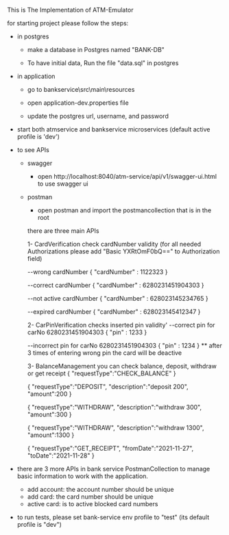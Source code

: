 This is The Implementation of ATM-Emulator

for starting project please follow the steps:

* in postgres
  * make a database in Postgres named "BANK-DB" 

  * To have initial data, Run the file "data.sql" in postgres

* in application
  * go to bankservice\src\main\resources 

  * open application-dev.properties file 
	
  * update the postgres url, username, and password 

* start both atmservice and bankservice microservices (default active profile is 'dev')

* to see APIs
  * swagger
    * open http://localhost:8040/atm-service/api/v1/swagger-ui.html to use swagger ui
  * postman
    * open postman and import the postmancollection that is in the root 
    
	
	there are three main APIs 

	1- CardVerification check cardNumber validity (for all needed Authorizations please add "Basic YXRtOmF0bQ==" to Authorization field)

	--wrong cardNumber
	{
 		"cardNumber" : 1122323 
	}

	--correct cardNumber
	{
		"cardNumber" : 6280231451904303
	}

	--not active cardNumber
	{
		"cardNumber" : 628023145234765
	}

	--expired cardNumber
	{
		"cardNumber" : 628023145412347
	}


	2- CarPinVerification checks inserted pin validity'
	--correct pin for carNo 6280231451904303
 	{
		 "pin" : 1233
 	}

	--incorrect pin for carNo 6280231451904303
	{
	"pin" : 1234
	}
	** after 3 times of entering wrong pin the card will be deactive


	3- BalanceManagement you can check balance, deposit, withdraw  or get receipt 
	{
		"requestType":"CHECK_BALANCE"
	}

	{
		"requestType":"DEPOSIT",
		"description":"deposit 200",
		"amount":200
	}

	{
		"requestType":"WITHDRAW",
		"description":"withdraw 300",
		"amount":300
	}

	{
		"requestType":"WITHDRAW",
		"description":"withdraw 1300",
		"amount":1300
	}
	
	
	{
		"requestType":"GET_RECEIPT",
		"fromDate":"2021-11-27",
		"toDate":"2021-11-28"
	}



* there are 3 more APIs in bank service PostmanCollection to manage basic information to work with the application. 
  * add account: the account number should be unique 
  * add card: the card number should be unique 
  * active card: is to active blocked card numbers

* to run tests, please set bank-service env profile to "test"
(its default profile is "dev")
